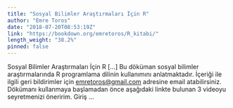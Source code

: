 ```yaml
---
title: "Sosyal Bilimler Araştırmaları İçin R"
author: "Emre Toros"
date: "2018-07-20T08:53:19Z"
link: "https://bookdown.org/emretoros/R_kitabi/"
length_weight: "38.2%"
pinned: false
---
```


Sosyal Bilimler Araştırmaları İçin R [...] Bu döküman sosyal bilimler araştırmalarında R programlama dilinin kullanımını anlatmaktadır. İçeriği ile ilgili geri bildirimler için emretoros@gmail.com adresine email atabilirsiniz. Dökümanı kullanmaya başlamadan önce aşağıdaki linkte bulunan 3 videoyu seyretmenizi öneririm. Giriş ...
